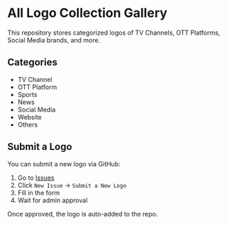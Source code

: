 # All Logo Collection Gallery

This repository stores categorized logos of TV Channels, OTT Platforms, Social Media brands, and more.

## Categories

- TV Channel
- OTT Platform
- Sports
- News
- Social Media
- Website
- Others

## Submit a Logo

You can submit a new logo via GitHub:

1. Go to [Issues](../../issues)
2. Click `New Issue` → `Submit a New Logo`
3. Fill in the form
4. Wait for admin approval

Once approved, the logo is auto-added to the repo.
